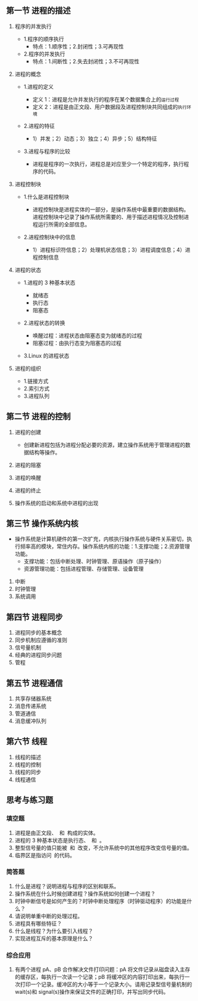 ## 第一节 进程的描述

1. 程序的并发执行

   - 1.程序的顺序执行
     - 特点：1.顺序性；2.封闭性；3.可再现性
   - 2.程序的并发执行
     - 特点：1.间断性；2.失去封闭性；3.不可再现性

2. 进程的概念

   - 1.进程的定义

     - 定义 1：进程是允许并发执行的程序在某个数据集合上的`运行过程`
     - 定义 2：进程是由正文段、用户数据段及进程控制块共同组成的`执行环境`

   - 2.进程的特征
     - 1）并发；2）动态；3）独立；4）异步；5）结构特征
   - 3.进程与程序的比较
     - 进程是程序的一次执行，进程总是对应至少一个特定的程序，执行程序的代码。

3. 进程控制块

   - 1.什么是进程控制块

     - 进程控制块是进程实体的一部分，是操作系统中最重要的数据结构。进程控制块中记录了操作系统所需要的、用于描述进程情况及控制进程运行所需的全部信息。

   - 2.进程控制块中的信息

     - 1）进程标识符信息；2）处理机状态信息；3）进程调度信息；4）进程控制信息

4. 进程的状态

   - 1.进程的 3 种基本状态

     - 就绪态
     - 执行态
     - 阻塞态

   - 2.进程状态的转换

     - 唤醒过程：进程状态由阻塞态变为就绪态的过程
     - 阻塞过程：由执行态变为阻塞态的过程

   - 3.Linux 的进程状态

5. 进程的组织
   - 1.链接方式
   - 2.索引方式
   - 3.进程队列

## 第二节 进程的控制

1. 进程的创建

   - 创建新进程包括为进程分配必要的资源，建立操作系统用于管理进程的数据结构等操作。

2. 进程的阻塞
3. 进程的唤醒
4. 进程的终止
5. 操作系统的启动和系统中进程的出现

## 第三节 操作系统内核

- 操作系统是计算机硬件的第一次扩充，内核执行操作系统与硬件关系密切，执行频率高的模块，常住内存。操作系统内核的功能：1.支撑功能；2.资源管理功能。
  - 支撑功能：包括中断处理、时钟管理、原语操作（原子操作）
  - 资源管理功能：包括进程管理、存储管理、设备管理

1. 中断
2. 时钟管理
3. 系统调用

## 第四节 进程同步

1. 进程同步的基本概念
2. 同步机制应遵循的准则
3. 信号量机制
4. 经典的进程同步问题
5. 管程

## 第五节 进程通信

1. 共享存储器系统
2. 消息传递系统
3. 管道通信
4. 消息缓冲队列

## 第六节 线程

1. 线程的描述
2. 线程的控制
3. 线程的同步
4. 线程通信

## 思考与练习题

### 填空题

1. 进程是由正文段、` `和` `构成的实体。
2. 进程的 3 种基本状态是执行态、` `和` `。
3. 整型信号量的值只能被` `和` `改变，不允许系统中的其他程序改变信号量的值。
4. 临界区是指访问` `的代码。

### 简答题

1. 什么是进程？说明进程与程序的区别和联系。
2. 操作系统在什么时候创建进程？操作系统如何创建一个进程？
3. 时钟中断信号是如何产生的？时钟中断处理程序（时钟驱动程序）的功能是什么？
4. 请说明单重中断的处理过程。
5. 进程具有哪些特征？
6. 什么是线程？为什么要引入线程？
7. 实现进程互斥的基本原理是什么？

### 综合应用

1. 有两个进程 pA、pB 合作解决文件打印问题：pA 将文件记录从磁盘读入主存的缓存区，每执行一次读一个记录；pB 将缓冲区的内容打印出来，每执行一次打印一个记录。缓冲区的大小等于一个记录大小。请用记录型信号量机制的 wait(s)和 signal(s)操作来保证文件的正确打印，并写出同步代码。
